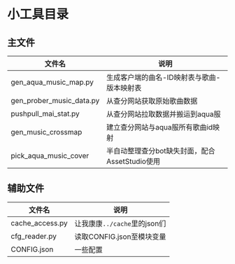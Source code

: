 # 小工具目录

## 主文件

文件名|说明
--|--
gen_aqua_music_map.py|生成客户端的曲名-ID映射表与歌曲-版本映射表
gen_prober_music_data.py|从查分网站获取原始歌曲数据
pushpull_mai_stat.py|从查分网站拉取数据并搬运到aqua服
gen_music_crossmap|建立查分网站与aqua服所有歌曲id映射
pick_aqua_music_cover|半自动整理查分bot缺失封面，配合AssetStudio使用

## 辅助文件

文件名|说明
--|--
cache_access.py|让我康康`../cache`里的json们
cfg_reader.py|读取CONFIG.json至模块变量
CONFIG.json|一些配置